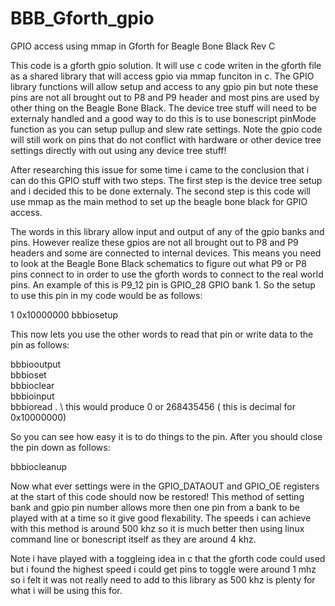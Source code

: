 BBB_Gforth_gpio
===============

GPIO access using mmap in Gforth for Beagle Bone Black Rev C

This code is a gforth gpio solution.  It will use c code writen in the gforth file 
as a shared library that will access gpio via mmap funciton in c.  The GPIO library functions will 
allow setup and access to any gpio pin but note these pins are not all brought out to P8 and P9 header
and most pins are used by other thing on the Beagle Bone Black.  The device tree stuff will need to be 
externaly handled and a good way to do this is to use bonescript pinMode function as you can setup pullup 
and slew rate settings. Note the gpio code will still work on pins that do not conflict with hardware or 
other device tree settings directly with out using any device tree stuff!  

After researching this issue for some time i came to the conclusion that i can do this GPIO stuff with
two steps.  The first step is the device tree setup and i decided this to be done externaly.
The second step is this code will use mmap as the main method to set up the beagle bone black for 
GPIO access.  

The words in this library allow input and output of any of the gpio banks and pins.  However realize 
these gpios are not all brought out to P8 and P9 headers and some are connected to internal devices. 
This means you need to look at the Beagle Bone Black schematics to figure out what P9 or P8 pins connect to 
in order to use the gforth words to connect to the real world pins.  An example of this is P9_12 pin is
GPIO_28 GPIO bank 1.  So the setup to use this pin in my code would be as follows:

1 0x10000000 bbbiosetup 

This now lets you use the other words to read that pin or write data to the pin as follows:

bbbiooutput <br> 
bbbioset    <br>
bbbioclear  <br>
bbbioinput  <br>
bbbioread .  \ this would produce 0 or 268435456 ( this is decimal for 0x10000000)

So you can see how easy it is to do things to the pin.  After you should close the pin down as follows:

bbbiocleanup

Now what ever settings were in the GPIO_DATAOUT and GPIO_OE registers at the start of this code should 
now be restored!
This method of setting bank and gpio pin number allows more then one pin from a bank to be played with at
a time so it give good flexability.  The speeds i can achieve with this method is around 500 khz  so it is
much better then using linux command line or bonescript itself as they are around 4 khz.  

Note i have played with a toggleing idea in c that the gforth code could used but i found the highest speed
i could get pins to toggle were around 1 mhz so i felt it was not really need to add to this library as
500 khz is plenty for what i will be using this for. 